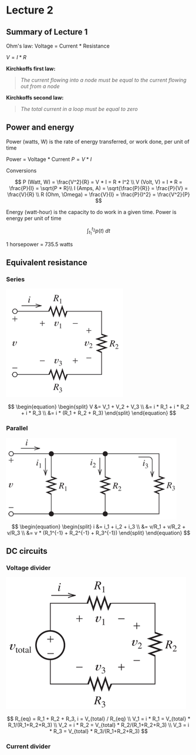 # Lecture 2

## Summary of Lecture 1
Ohm's law:
Voltage = Current * Resistance
    
$V = I * R$

**Kirchkoffs first law:**

>*The current flowing into a node must be equal to the current flowing out from a node*

**Kirchkoffs second law:**

>*The total current in a loop must be equal to zero*


## Power and energy

Power (watts, W) is the rate of energy transferred, or work done, per unit of time

Power = Voltage * Current
$P = V * I$

Conversions

$$
    P (Watt, W) = \frac{V^2}{R} = V * I = R * I^2 \\
    V (Volt, V) = I * R = \frac{P}{I} = \sqrt{P * R}\\
    I (Amps, A) = \sqrt{\frac{P}{R}} = \frac{P}{V} = \frac{V}{R} \\
    R (Ohm, \Omega) = \frac{V}{I} = \frac{P}{I^2} = \frac{V^2}{P}
$$

Energy (watt-hour) is the capacity to do work in a given time.
Power is energy per unit of time

$$
\int_{t_1}^{t_2} p(t) \ dt
$$

1 horsepower = 735.5 watts

## Equivalent resistance

### Series

![Serial circuit](resist_srs.png)


$$
\begin{equation}
\begin{split} V &= V_1 + V_2 + V_3 \\
    &= i * R_1 + i * R_2 + i * R_3 \\
    &= i * (R_1 + R_2 + R_3)    
\end{split}
\end{equation}
$$

### Parallel

![Parallel circuit](resist_prll.png)
$$
\begin{equation}
\begin{split} i &= i_1 + i_2 + i_3 \\
    &= v/R_1 + v/R_2 + v/R_3 \\
    &= v * (R_1^{-1} + R_2^{-1} + R_3^{-1})
\end{split}
\end{equation}
$$

## DC circuits


### Voltage divider

![Voltage divider](volt_div.png)

$$
R_{eq} = R_1 + R_2 + R_3,
i = V_{total} / R_{eq} \\
V_1 = i * R_1 = V_{total} * R_1/(R_1+R_2+R_3) \\
V_2 = i * R_2 = V_{total} * R_2/(R_1+R_2+R_3) \\
V_3 = i * R_3 = V_{total} * R_3/(R_1+R_2+R_3)
$$



### Current divider